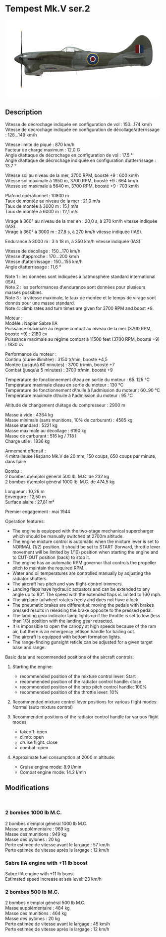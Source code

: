 # Tempest Mk.V ser.2  
  
![tempestmkvs2](../images/tempestmkvs2.png)  
  
## Description  
  
Vitesse de décrochage indiquée en configuration de vol : 150...174 km/h  
Vitesse de décrochage indiquée en configuration de décollage/atterrissage : 128...149 km/h  
  
Vitesse limite de piqué : 870 km/h  
Facteur de charge maximum : 12,0 G  
Angle d\attaque de décrochage en configuration de vol : 17.5 °  
Angle d\attaque de décrochage indiquée en configuration d\atterrissage : 13.7 °  
  
Vitesse sol au niveau de la mer, 3700 RPM, boosté +9 : 600 km/h  
Vitesse sol maximale à 1950 m, 3700 RPM, boosté +9 : 664 km/h  
Vitesse sol maximale à 5640 m, 3700 RPM, boosté +9 : 703 km/h  
  
Plafond opérationnel : 10800 m  
Taux de montée au niveau de la mer : 21,0 m/s  
Taux de montée à 3000 m : 15,1 m/s  
Taux de montée à 6000 m : 12,1 m/s  
  
Virage à 360° au niveau de la mer en : 20,0 s, à 270 km/h vitesse indiquée (IAS).  
Virage à 360° à 3000 m : 27,8 s, à 270 km/h vitesse indiquée (IAS).  
  
Endurance à 3000 m : 3 h 18 m, à 350 km/h vitesse indiquée (IAS).  
  
Vitesse de décollage : 150...170 km/h  
Vitesse d\approche : 170...200 km/h  
Vitesse d\atterrissage : 150...155 km/h  
Angle d\atterrissage : 11,6 °  
  
Note 1 : les données sont indiquées à l\atmosphère standard international (ISA).  
Note 2 : les performances d\endurance sont données pour plusieurs masses possibles.  
Note 3 : la vitesse maximale, le taux de montée et le temps de virage sont donnés pour une masse standard.  
Note 4: climb rates and turn times are given for 3700 RPM and boost +9.  
  
Moteur :  
Modèle : Napier Sabre IIA  
Puissance maximale au régime combat au niveau de la mer (3700 RPM, boosté +9) : 2180 cv  
Puissance maximale au régime combat à 11500 feet (3700 RPM, boosté +9) : 1830 cv  
  
Performance du moteur :  
Continu (durée illimitée) : 3150 tr/min, boosté +4,5  
Montée (jusqu\à 60 minutes) : 3700 tr/min, boosté +7  
Combat (jusqu\à 5 minutes) : 3700 tr/min, boosté +9  
  
Température de fonctionnement d\eau en sortie du moteur : 65..125 °C  
Température maximale d\eau en sortie du moteur : 130 °C  
Température de fonctionnement d\huile à l\admission du moteur : 60..90 °C  
Température maximale d\huile à l\admission du moteur : 95 °C  
  
Altitude de changement d\étage du compresseur : 2900 m  
  
Masse à vide : 4364 kg  
Masse minimale (sans munitions, 10% de carburant) : 4585 kg  
Masse standard : 5221 kg  
Masse maximale au décollage : 6190 kg  
Masse de carburant : 516 kg / 718 l  
Charge utile : 1836 kg  
  
Armement offensif :  
4 mitrailleuse Hispano Mk.V de 20 mm, 150 coups, 650 coups par minute, dans l\aile  
  
Bombs :  
2 bombes d\emploi général 500 lb. M.C. de 232 kg  
2 bombes d\emploi général 1000 lb. M.C. de 474,5 kg  
  
Longueur : 10,26 m  
Envergure : 12,50 m  
Surface alaire : 27,81 m²  
  
Premier engagement : mai 1944  
  
Operation features:  
- The engine is equipped with the two-stage mechanical supercharger which should be manually switched at 2700m altitude.  
- The engine mixture control is automatic when the mixture lever is set to NORMAL (1/2) position. It should be set to START (forward, throttle lever movement will be limited by 1/10) position when starting the engine and to CUT-OUT position (back) to stop it.  
- The engine has an automatic RPM governor that controls the propeller pitch to maintain the required RPM.   
- Water and oil temperatures are controlled manually by adjusting the radiator shutters.  
- The aircraft has pitch and yaw flight-control trimmers.  
- Landing flaps have hydraulic actuators and can be extended to any angle up to 80°. The speed with the extended flaps is limited to 160 mph.  
- The airplane tailwheel rotates freely and does not have a lock.  
- The pneumatic brakes are differential: moving the pedals with brakes pressed results in releasing the brake opposite to the pressed pedal.  
- The landing gear indicator lamp lights up if the throttle is set to low (less than 1/3) position with the landing gear retracted.  
- It is impossible to open the canopy at high speeds because of the ram air, but there is an emergency jettison handle for bailing out.  
- The aircraft is equipped with bottom formation lights.  
- The range-finding gunsight reticle can be adjusted for a given target base and range.  
  
Basic data and recommended positions of the aircraft controls:  
1. Starting the engine:  
	- recommended position of the mixture control lever: Start  
	- recommended position of the radiator control handle: close  
	- recommended position of the prop pitch control handle: 100%  
	- recommended position of the throttle lever: 10%  
  
2. Recommended mixture control lever positions for various flight modes: Normal (auto mixture control)  
  
3. Recommended positions of the radiator control handle for various flight modes:  
	- takeoff: open  
	- climb: open  
	- cruise flight: close  
	- combat: open  
  
4. Approximate fuel consumption at 2000 m altitude:  
	- Cruise engine mode: 8.9 l/min  
	- Combat engine mode: 14.2 l/min  
  
## Modifications  
  ﻿
  
### 2 bombes 1000 lb M.C.  
  
2 bombes d’emploi général 1000 lb M.C.  
Masse supplémentaire : 969 kg  
Masse des munitions : 949 kg  
Masse des pylones : 20 kg  
Perte estimée de vitesse avant le largage : 57 km/h  
Perte estimée de vitesse après le largage : 12 km/h  ﻿
  
### Sabre IIA engine with +11 lb boost  
  
Sabre IIA engine with +11 lb boost  
Estimated speed increase at sea level: 23 km/h  ﻿
  
### 2 bombes 500 lb M.C.  
  
2 bombes d’emploi général 500 lb M.C.  
Masse supplémentaire : 484 kg  
Masse des munitions : 464 kg  
Masse des pylones : 20 kg  
Perte estimée de vitesse avant le largage : 45 km/h  
Perte estimée de vitesse après le largage : 12 km/h  